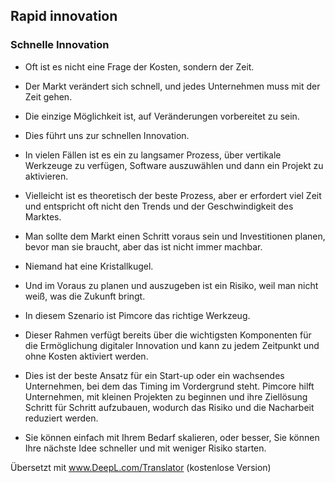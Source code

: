 ## Rapid innovation
### Schnelle Innovation

- Oft ist es nicht eine Frage der Kosten, sondern der Zeit. 
- Der Markt verändert sich schnell, und jedes Unternehmen muss mit der Zeit gehen. 
- Die einzige Möglichkeit ist, auf Veränderungen vorbereitet zu sein. 
- Dies führt uns zur schnellen Innovation. 
- In vielen Fällen ist es ein zu langsamer Prozess, über vertikale Werkzeuge zu verfügen, Software auszuwählen und dann ein Projekt zu aktivieren. 
- Vielleicht ist es theoretisch der beste Prozess, aber er erfordert viel Zeit und entspricht oft nicht den Trends und der Geschwindigkeit des Marktes. 
- Man sollte dem Markt einen Schritt voraus sein und Investitionen planen, bevor man sie braucht, aber das ist nicht immer machbar. 
- Niemand hat eine Kristallkugel. 
- Und im Voraus zu planen und auszugeben ist ein Risiko, weil man nicht weiß, was die Zukunft bringt.

- In diesem Szenario ist Pimcore das richtige Werkzeug. 
- Dieser Rahmen verfügt bereits über die wichtigsten Komponenten für die Ermöglichung digitaler Innovation und kann zu jedem Zeitpunkt und ohne Kosten aktiviert werden. 
- Dies ist der beste Ansatz für ein Start-up oder ein wachsendes Unternehmen, bei dem das Timing im Vordergrund steht. Pimcore hilft Unternehmen, mit kleinen Projekten zu beginnen und ihre Ziellösung Schritt für Schritt aufzubauen, wodurch das Risiko und die Nacharbeit reduziert werden. 
- Sie können einfach mit Ihrem Bedarf skalieren, oder besser, Sie können Ihre nächste Idee schneller und mit weniger Risiko starten.

Übersetzt mit www.DeepL.com/Translator (kostenlose Version)
